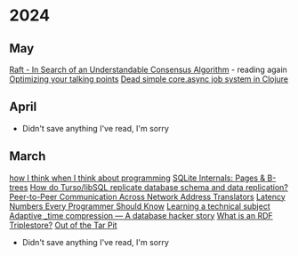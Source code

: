 # 2024

## May

[Raft - In Search of an Understandable Consensus Algorithm](https://raft.github.io/raft.pdf) - reading again
[Optimizing your talking points](https://rachelbythebay.com/w/2018/04/28/meta/)
[Dead simple core.async job system in Clojure](https://blog.janetacarr.com/creating-a-dead-simple-asynchronous-job-system-in-clojure/)

## April

- Didn't save anything I've read, I'm sorry

## March

[how I think when I think about programming](https://www.alicemaz.com/writing/program.html)
[SQLite Internals: Pages & B-trees](https://fly.io/blog/sqlite-internals-btree/)
[How do Turso/libSQL replicate database schema and data replication?](https://twitter.com/penberg/status/1766031437919138218)
[Peer-to-Peer Communication Across Network Address Translators](https://bford.info/pub/net/p2pnat/)
[Latency Numbers Every Programmer Should Know](https://samwho.dev/numbers/)
[Learning a technical subject](https://muratbuffalo.blogspot.com/2021/12/learning-technical-subject.html)
[Adaptive _time compression — A database hacker story](https://axiom.co/blog/a-database-hacker-story)
[What is an RDF Triplestore?](https://www.ontotext.com/knowledgehub/fundamentals/what-is-rdf-triplestore/)
[Out of the Tar Pit](https://curtclifton.net/papers/MoseleyMarks06a.pdf)

- Didn't save anything I've read, I'm sorry
